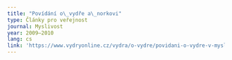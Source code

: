 ```yaml
---
title: "Povídání o\_vydře a\_norkovi"
type: Články pro veřejnost
journal: Myslivost
year: 2009–2010
lang: cs
link: 'https://www.vydryonline.cz/vydra/o-vydre/povidani-o-vydre-v-myslivosti'
---
```


